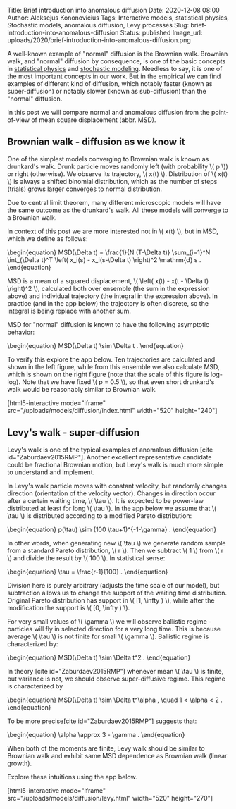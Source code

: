 Title: Brief introduction into anomalous diffusion
Date: 2020-12-08 08:00
Author: Aleksejus Kononovicius
Tags: Interactive models, statistical physics, Stochastic models, anomalous diffusion, Levy processes
Slug: brief-introduction-into-anomalous-diffusion
Status: published
Image_url: uploads/2020/brief-introduction-into-anomalous-diffusion.png

A well-known example of "normal" diffusion is the Brownian walk. Brownian walk,
and "normal" diffusion by consequence, is one of the basic concepts in
[statistical physics](/tag/statistical-physics/) and
[stochastic modeling](/tag/stochastic-models/). Needless to say, it is one of
the most important concepts in our work. But in the empirical we can find
examples of different kind of diffusion, which notably faster (known as
super-diffusion) or notably slower (known as sub-diffusion) than the "normal"
diffusion.

In this post we will compare normal and anomalous diffusion from the
point-of-view of mean square displacement (abbr. MSD).<!--more-->

## Brownian walk - diffusion as we know it

One of the simplest models converging to Brownian walk is known as drunkard's
walk. Drunk particle moves randomly left (with probability \\\( p \\\)) or
right (otherwise). We observe its trajectory, \\\( x(t) \\\). Distribution of
\\\( x(t) \\\) is always a shifted binomial distribution, which as the number
of steps (trials) grows larger converges to normal distribution.

Due to central limit theorem, many different microscopic models will have the
same outcome as the drunkard's walk. All these models will converge to a
Brownian walk.

In context of this post we are more interested not in \\\( x(t) \\\), but in
MSD, which we define as follows:

\begin{equation}
    MSD(\Delta t) = \frac{1}{N (T-\Delta t)} \sum\_{i=1}^N
        \int\_{\Delta t}^T \left( x\_i(s) - x\_i(s-\Delta t) \right)^2
            \mathrm{d} s .
\end{equation}

MSD is a mean of a squared displacement,
\\\( \left( x(t) - x(t - \Delta t) \right)^2 \\\), calculated both over
ensemble (the sum in the expression above) and individual trajectory
(the integral in the expression above). In practice (and in the app below) the
trajectory is often discrete, so the integral is being replace with another
sum.

MSD for "normal" diffusion is known to have the following asymptotic behavior:

\begin{equation}
    MSD(\Delta t) \sim \Delta t .
\end{equation}

To verify this explore the app below. Ten trajectories are calculated and shown
in the left figure, while from this ensemble we also calculate MSD, which is
shown on the right figure (note that the scale of this figure is log-log). Note
that we have fixed \\\( p = 0.5 \\\), so that even short drunkard's walk would
be reasonably similar to Brownian walk.

[html5-interactive mode="iframe"
src="/uploads/models/diffusion/index.html" width="520" height="240"]

## Levy's walk - super-diffusion

Levy's walk is one of the typical examples of anomalous diffusion
[cite id="Zaburdaev2015RMP"]. Another excellent representative candidate could
be fractional Brownian motion, but Levy's walk is much more simple to
understand and implement.

In Levy's walk particle moves with constant velocity, but randomly changes
direction (orientation of the velocity vector). Changes in direction occur
after a certain waiting time, \\\( \tau \\\). It is expected to be power-law
distributed at least for long \\\( \tau \\\). In the app below we assume
that \\\( \tau \\\) is distributed according to a modified Pareto
distribution:

\begin{equation}
    p(\tau) \sim (100 \tau+1)^{-1-\gamma} .
\end{equation}

In other words, when generating new \\\( \tau \\\) we generate random sample
from a standard Pareto distribution, \\\( r \\\). Then we subtract \\\( 1 \\\)
from \\\( r \\\) and divide the result by \\\( 100 \\\). In statistical sense:

\begin{equation}
    \tau = \frac{r-1}{100} .
\end{equation}

Division here is purely arbitrary (adjusts the time scale of our model), but
subtraction allows us to change the support of the waiting time distribution.
Original Pareto distribution has support in \\\( [1, \infty ) \\\), while after
the modification the support is \\\( [0, \infty ) \\\).

For very small values of \\\( \gamma \\\) we will observe ballistic regime -
particles will fly in selected direction for a very long time. This is because
average \\\( \tau \\\) is not finite for small \\\( \gamma \\\). Ballistic
regime is characterized by:

\begin{equation}
    MSD(\Delta t) \sim \Delta t^2 .
\end{equation}

In theory [cite id="Zaburdaev2015RMP"] whenever mean \\\( \tau \\\) is finite,
but variance is not, we should observe super-diffusive regime. This regime is
characterized by

\begin{equation}
    MSD(\Delta t) \sim \Delta t^\alpha , \quad 1 < \alpha < 2 .
\end{equation}

To be more precise[cite id="Zaburdaev2015RMP"] suggests that:

\begin{equation}
    \alpha \approx 3 - \gamma .
\end{equation}

When both of the moments are finite, Levy walk should be similar to Brownian
walk and exhibit same MSD dependence as Brownian walk (linear growth).

Explore these intuitions using the app below.

[html5-interactive mode="iframe"
src="/uploads/models/diffusion/levy.html" width="520" height="270"]

